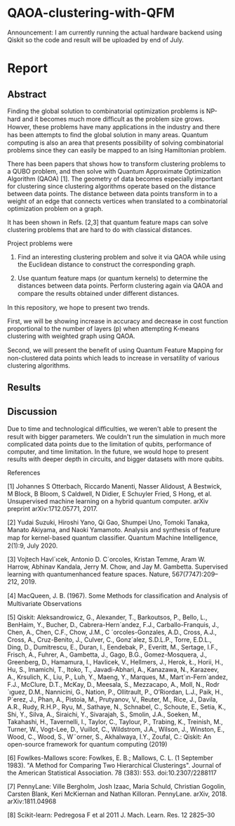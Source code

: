# QAOA-clustering-with-QFM

Announcement: I am currently running the actual hardware backend using Qiskit so the code and result will be uploaded by end of July.

# Report

## Abstract 

Finding the global solution to combinatorial optimization problems is NP-hard and it becomes much more diﬃcult as the problem size grows. Howver, these problems have many applications in the industry and there has been attempts to ﬁnd the global solution in many areas. Quantum computing is also an area that presents possibility of solving combinatorial problems since they can easily be mapped to an Ising Hamiltonian problem.

There has been papers that shows how to transform clustering problems to a QUBO problem, and then solve with Quantum Approximate Optimization Algorithm (QAOA) [1]. The geometry of data becomes especially important for clustering since clustering algorithms operate based on the distance between data points. The distance between data points transform in to a weight of an edge that connects vertices when translated to a combinatorial optimization problem on a graph.

It has been shown in Refs. [2,3] that quantum feature maps can solve clustering problems that are hard to do with classical distances.

Project problems were 

1. Find an interesting clustering problem and solve it via QAOA while using the Euclidean distance to construct the corresponding graph.

2. Use quantum feature maps (or quantum kernels) to determine the distances between data points. Perform clustering again via QAOA and compare the results obtained under diﬀerent distances.

In this repository, we hope to present two trends.

First, we will be showing increase in accuracy and decrease in cost function proportional to the number of layers (p) when attempting K-means clustering with weighted graph using QAOA.

Second, we will present the beneﬁt of using Quantum Feature Mapping for non-clustered data points which leads to increase in versatility of various clustering algorithms.

## Results

## Discussion

Due to time and technological diﬃculties, we weren't able to present the result with bigger parameters. We couldn't run the simulation in much more complicated data points due to the limitation of qubits, performance of computer, and time limitation. In the future, we would hope to present results with deeper depth in circuits, and bigger datasets with more qubits.

References

[1] Johannes S Otterbach, Riccardo Manenti, Nasser Alidoust, A Bestwick, M Block, B Bloom, S Caldwell, N Didier, E Schuyler Fried, S Hong, et al. Unsupervised machine learning on a hybrid quantum computer. arXiv preprint arXiv:1712.05771, 2017.

[2] Yudai Suzuki, Hiroshi Yano, Qi Gao, Shumpei Uno, Tomoki Tanaka, Manato Akiyama, and Naoki Yamamoto. Analysis and synthesis of feature map for kernel-based quantum classiﬁer. Quantum Machine Intelligence, 2(1):9, July 2020.

[3] Vojtech Havl´ıcek, Antonio D. C´orcoles, Kristan Temme, Aram W. Harrow, Abhinav Kandala, Jerry M. Chow, and Jay M. Gambetta. Supervised learning with quantumenhanced feature spaces. Nature, 567(7747):209–212, 2019.

[4] MacQueen, J. B. (1967). Some Methods for classiﬁcation and Analysis of Multivariate Observations

[5] Qiskit: Aleksandrowicz, G., Alexander, T., Barkoutsos, P., Bello, L., BenHaim, Y., Bucher, D., Cabrera-Hern´andez, F.J., Carballo-Franquis, J., Chen, A., Chen, C.F., Chow, J.M., C ´orcoles-Gonzales, A.D., Cross, A.J., Cross, A., Cruz-Benito, J., Culver, C., Gonz´alez, S.D.L.P., Torre, E.D.L., Ding, D., Dumitrescu, E., Duran, I., Eendebak, P., Everitt, M., Sertage, I.F., Frisch, A., Fuhrer, A., Gambetta, J., Gago, B.G., Gomez-Mosquera, J., Greenberg, D., Hamamura, I., Havlicek, V., Hellmers, J., Herok, Ł., Horii, H., Hu, S., Imamichi, T., Itoko, T., Javadi-Abhari, A., Kanazawa, N., Karazeev, A., Krsulich, K., Liu, P., Luh, Y., Maeng, Y., Marques, M., Mart´ın-Fern´andez, F.J., McClure, D.T., McKay, D., Meesala, S., Mezzacapo, A., Moll, N., Rodr´ıguez, D.M., Nannicini, G., Nation, P., Ollitrault, P., O’Riordan, L.J., Paik, H., P´erez, J., Phan, A., Pistoia, M., Prutyanov, V., Reuter, M., Rice, J., Davila, A.R., Rudy, R.H.P., Ryu, M., Sathaye, N., Schnabel, C., Schoute, E., Setia, K., Shi, Y., Silva, A., Siraichi, Y., Sivarajah, S., Smolin, J.A., Soeken, M., Takahashi, H., Tavernelli, I., Taylor, C., Taylour, P., Trabing, K., Treinish, M., Turner, W., Vogt-Lee, D., Vuillot, C., Wildstrom, J.A., Wilson, J., Winston, E., Wood, C., Wood, S., W¨orner, S., Akhalwaya, I.Y., Zoufal, C.: Qiskit: An open-source framework for quantum computing (2019)

[6] Fowlkes-Mallows score: Fowlkes, E. B.; Mallows, C. L. (1 September 1983). "A Method for Comparing Two Hierarchical Clusterings". Journal of the American Statistical Association. 78 (383): 553. doi:10.2307/2288117

[7] PennyLane: Ville Bergholm, Josh Izaac, Maria Schuld, Christian Gogolin, Carsten Blank, Keri McKiernan and Nathan Killoran. PennyLane. arXiv, 2018. arXiv:1811.04968

[8] Scikit-learn: Pedregosa F et al 2011 J. Mach. Learn. Res. 12 2825–30
